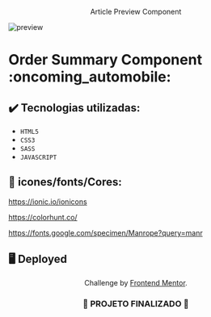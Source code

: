 <p align="center">
    Article Preview Component
</p>

![preview](https://github.com/darneees/Article-Preview/assets/79709843/4967bdb3-d979-4a37-bfe8-ed5003a73b97)


<h1>
  Order Summary Component :oncoming_automobile:
</h1>

## ✔️ Tecnologias utilizadas:
- ``HTML5``
- ``CSS3``
- ``SASS``
- ``JAVASCRIPT``

## :paperclip: icones/fonts/Cores:

https://ionic.io/ionicons

https://colorhunt.co/

https://fonts.google.com/specimen/Manrope?query=manr

## :desktop_computer: Deployed



<p align="center">
  Challenge by <a href="https://www.frontendmentor.io?ref=challenge" target="_blank">Frontend Mentor</a>.
</p>

<h3 align="center">
  
  :construction: PROJETO FINALIZADO :construction:
  
</h3>
